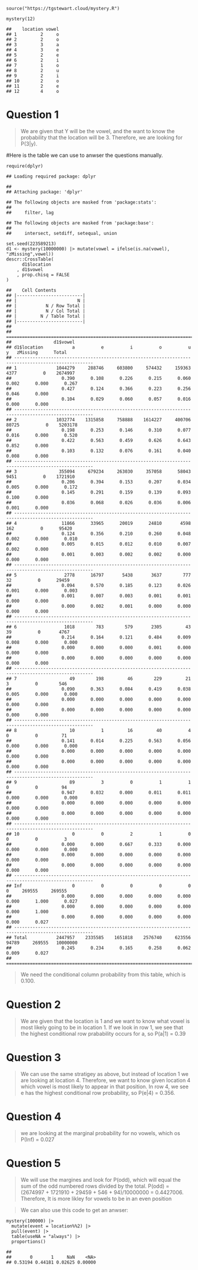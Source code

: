     source("https://tgstewart.cloud/mystery.R")

    mystery(12)

    ##    location vowel
    ## 1         2     o
    ## 2         2     o
    ## 3         3     a
    ## 4         3     e
    ## 5         2     e
    ## 6         2     i
    ## 7         1     o
    ## 8         2     u
    ## 9         2     i
    ## 10        2     o
    ## 11        2     e
    ## 12        4     o

# Question 1

> We are given that Y will be the vowel, and the want to know the
> probability that the location will be 3. Therefore, we are looking for
> P(3|y).

\#Here is the table we can use to anwser the questions manually.

    require(dplyr)

    ## Loading required package: dplyr

    ## 
    ## Attaching package: 'dplyr'

    ## The following objects are masked from 'package:stats':
    ## 
    ##     filter, lag

    ## The following objects are masked from 'package:base':
    ## 
    ##     intersect, setdiff, setequal, union

    set.seed(223589213)
    d1 <- mystery(10000000) |> mutate(vowel = ifelse(is.na(vowel), "zMissing",vowel))
    descr::CrossTable(
          d1$location
        , d1$vowel
        , prop.chisq = FALSE
    )

    ##    Cell Contents 
    ## |-------------------------|
    ## |                       N | 
    ## |           N / Row Total | 
    ## |           N / Col Total | 
    ## |         N / Table Total | 
    ## |-------------------------|
    ## 
    ## ====================================================================================================
    ##                d1$vowel
    ## d1$location           a          e          i          o          u          y   zMissing      Total
    ## ----------------------------------------------------------------------------------------------------
    ## 1               1044279     288746     603800     574432     159363       4377          0    2674997
    ##                   0.390      0.108      0.226      0.215      0.060      0.002      0.000      0.267
    ##                   0.427      0.124      0.366      0.223      0.256      0.046      0.000           
    ##                   0.104      0.029      0.060      0.057      0.016      0.000      0.000           
    ## ----------------------------------------------------------------------------------------------------
    ## 2               1032774    1315858     758888    1614227     400706      80725          0    5203178
    ##                   0.198      0.253      0.146      0.310      0.077      0.016      0.000      0.520
    ##                   0.422      0.563      0.459      0.626      0.643      0.852      0.000           
    ##                   0.103      0.132      0.076      0.161      0.040      0.008      0.000           
    ## ----------------------------------------------------------------------------------------------------
    ## 3                355094     679234     263030     357058      58043       9451          0    1721910
    ##                   0.206      0.394      0.153      0.207      0.034      0.005      0.000      0.172
    ##                   0.145      0.291      0.159      0.139      0.093      0.100      0.000           
    ##                   0.036      0.068      0.026      0.036      0.006      0.001      0.000           
    ## ----------------------------------------------------------------------------------------------------
    ## 4                 11866      33965      20019      24810       4598        162          0      95420
    ##                   0.124      0.356      0.210      0.260      0.048      0.002      0.000      0.010
    ##                   0.005      0.015      0.012      0.010      0.007      0.002      0.000           
    ##                   0.001      0.003      0.002      0.002      0.000      0.000      0.000           
    ## ----------------------------------------------------------------------------------------------------
    ## 5                  2778      16797       5438       3637        777         32          0      29459
    ##                   0.094      0.570      0.185      0.123      0.026      0.001      0.000      0.003
    ##                   0.001      0.007      0.003      0.001      0.001      0.000      0.000           
    ##                   0.000      0.002      0.001      0.000      0.000      0.000      0.000           
    ## ----------------------------------------------------------------------------------------------------
    ## 6                  1018        783        579       2305         43         39          0       4767
    ##                   0.214      0.164      0.121      0.484      0.009      0.008      0.000      0.000
    ##                   0.000      0.000      0.000      0.001      0.000      0.000      0.000           
    ##                   0.000      0.000      0.000      0.000      0.000      0.000      0.000           
    ## ----------------------------------------------------------------------------------------------------
    ## 7                    49        198         46        229         21          3          0        546
    ##                   0.090      0.363      0.084      0.419      0.038      0.005      0.000      0.000
    ##                   0.000      0.000      0.000      0.000      0.000      0.000      0.000           
    ##                   0.000      0.000      0.000      0.000      0.000      0.000      0.000           
    ## ----------------------------------------------------------------------------------------------------
    ## 8                    10          1         16         40          4          0          0         71
    ##                   0.141      0.014      0.225      0.563      0.056      0.000      0.000      0.000
    ##                   0.000      0.000      0.000      0.000      0.000      0.000      0.000           
    ##                   0.000      0.000      0.000      0.000      0.000      0.000      0.000           
    ## ----------------------------------------------------------------------------------------------------
    ## 9                    89          3          0          1          1          0          0         94
    ##                   0.947      0.032      0.000      0.011      0.011      0.000      0.000      0.000
    ##                   0.000      0.000      0.000      0.000      0.000      0.000      0.000           
    ##                   0.000      0.000      0.000      0.000      0.000      0.000      0.000           
    ## ----------------------------------------------------------------------------------------------------
    ## 10                    0          0          2          1          0          0          0          3
    ##                   0.000      0.000      0.667      0.333      0.000      0.000      0.000      0.000
    ##                   0.000      0.000      0.000      0.000      0.000      0.000      0.000           
    ##                   0.000      0.000      0.000      0.000      0.000      0.000      0.000           
    ## ----------------------------------------------------------------------------------------------------
    ## Inf                   0          0          0          0          0          0     269555     269555
    ##                   0.000      0.000      0.000      0.000      0.000      0.000      1.000      0.027
    ##                   0.000      0.000      0.000      0.000      0.000      0.000      1.000           
    ##                   0.000      0.000      0.000      0.000      0.000      0.000      0.027           
    ## ----------------------------------------------------------------------------------------------------
    ## Total           2447957    2335585    1651818    2576740     623556      94789     269555   10000000
    ##                   0.245      0.234      0.165      0.258      0.062      0.009      0.027           
    ## ====================================================================================================

> We need the conditional column probability from this table, which is
> 0.100.

# Question 2

> We are given that the location is 1 and we want to know what vowel is
> most likely going to be in location 1. If we look in row 1, we see
> that the highest conditional row prabability occurs for a, so P(a|1) =
> 0.39

# Question 3

> We can use the same stratigey as above, but instead of location 1 we
> are looking at location 4. Therefore, we want to know given location 4
> which vowel is most likely to appear in that position. In row 4, we
> see e has the highest conditional row probability, so P(e|4) = 0.356.

# Question 4

> we are looking at the marginal probability for no vowels, which os
> P(Inf) = 0.027

# Question 5

> We will use the margines and look for P(odd), which will equal the sum
> of the odd numbered rows divided by the total. P(odd) = (2674997 +
> 1721910 + 29459 + 546 + 94)/10000000 = 0.4427006. Therefore, It is
> more likley for vowels to be in an even position

> We can also use this code to get an anwser:

    mystery(100000) |> 
      mutate(event = location%%2) |>
      pull(event) |>
      table(useNA = "always") |>
      proportions()

    ## 
    ##       0       1     NaN    <NA> 
    ## 0.53194 0.44181 0.02625 0.00000
